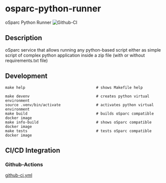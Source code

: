 # osparc-python-runner

oSparc Python Runner
![Github-CI](https://github.com/ITISFoundation/osparc-python-runner/workflows/Github-CI%20Push/PR%20osparc-python-runner/badge.svg)

## Description

oSparc service that allows running any python-based script either as simple script of complex python application inside a zip file (with or without requirements.txt file)


## Development

```console
make help                                # shows Makefile help

make devenv                              # creates python virtual environment
source .venv/bin/activate                # activates python virtual environment
make build                               # builds oSparc compatible docker image
make info-build                          # shows oSparc compatible docker image
make tests                               # tests oSparc compatible docker image
```

## CI/CD Integration

### Github-Actions

[github-ci.yml](https://github.com/ITISFoundation/osparc-python-runner/blob/master/.github/workflows/github-ci.yml)
